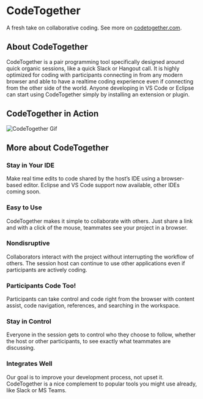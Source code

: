 # CodeTogether
A fresh take on collaborative coding.
See more on [codetogether.com](https://codetogether.com).

## About CodeTogether
CodeTogether is a pair programming tool specifically designed around quick organic sessions, like a quick Slack or Hangout call. It is highly optimized for coding with participants connecting in from any modern browser and able to have a realtime coding experience even if connecting from the other side of the world. Anyone developing in VS Code or Eclipse can start using CodeTogether simply by installing an extension or plugin.

## CodeTogether in Action
![CodeTogether Gif](docs/images/codetogether.gif)

## More about CodeTogether

### Stay in Your IDE
Make real time edits to code shared by the host’s IDE using a browser-based editor. Eclipse and VS Code support now available, other IDEs coming soon.

### Easy to Use
CodeTogether makes it simple to collaborate with others. Just share a link and with a click of the mouse, teammates see your project in a browser.

### Nondisruptive
Collaborators interact with the project without interrupting the workflow of others. The session host can continue to use other applications even if participants are actively coding.

### Participants Code Too!
Participants can take control and code right from the browser with content assist, code navigation, references, and searching in the workspace.

### Stay in Control
Everyone in the session gets to control who they choose to follow, whether the host or other participants, to see exactly what teammates are discussing.

### Integrates Well
Our goal is to improve your development process, not upset it. CodeTogether is a nice complement to popular tools you might use already, like Slack or MS Teams.
